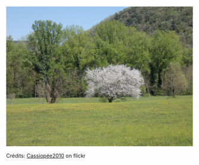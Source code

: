 ![Mathéo](/images/2022-05-05.jpg)

Crédits: [Cassiopée2010](https://www.flickr.com/people/cmoi30/) on flickr